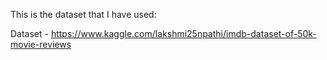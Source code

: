 This is the dataset that I have used:

Dataset - https://www.kaggle.com/lakshmi25npathi/imdb-dataset-of-50k-movie-reviews
